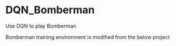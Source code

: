 # DQN_Bomberman
Use DQN to play Bomberman

Bomberman training environment is modified from the below project

